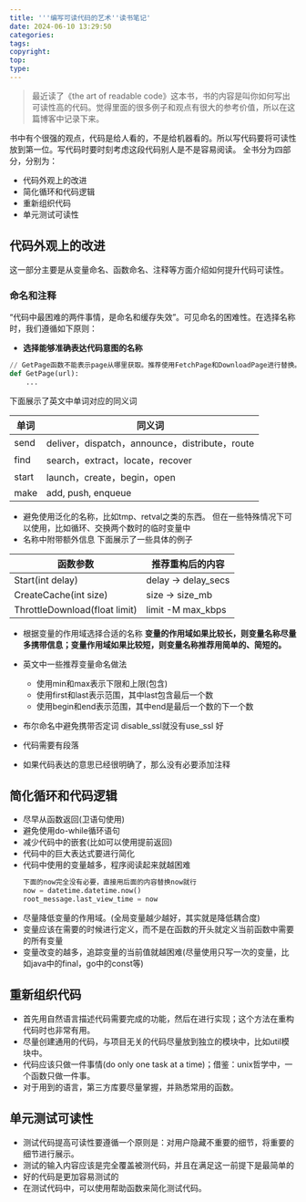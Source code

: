 ```yaml
---
title: '''编写可读代码的艺术''读书笔记'
date: 2024-06-10 13:29:50
categories: 
tags: 
copyright:
top:
type:
---
```


> 最近读了《the art of readable code》这本书，书的内容是叫你如何写出可读性高的代码。觉得里面的很多例子和观点有很大的参考价值，所以在这篇博客中记录下来。

书中有个很强的观点，代码是给人看的，不是给机器看的。所以写代码要将可读性放到第一位。写代码时要时刻考虑这段代码别人是不是容易阅读。
全书分为四部分，分别为：
- 代码外观上的改进
- 简化循环和代码逻辑
- 重新组织代码
- 单元测试可读性

## 代码外观上的改进
这一部分主要是从变量命名、函数命名、注释等方面介绍如何提升代码可读性。
### 命名和注释
“代码中最困难的两件事情，是命名和缓存失效”。可见命名的困难性。在选择名称时，我们遵循如下原则：
- **选择能够准确表达代码意图的名称**
```python
// GetPage函数不能表示page从哪里获取。推荐使用FetchPage和DownloadPage进行替换。
def GetPage(url):
    ...
```
下面展示了英文中单词对应的同义词

| 单词  | 同义词                                         |
| ----- | ---------------------------------------------- |
| send  | deliver，dispatch，announce，distribute，route |
| find  | search，extract，locate，recover               |
| start | launch，create，begin，open                    |
| make  | add, push, enqueue                             |

- 避免使用泛化的名称，比如tmp、retval之类的东西。
  但在一些特殊情况下可以使用，比如循环、交换两个数时的临时变量中
- 名称中附带额外信息
下面展示了一些具体的例子

| 函数参数                      | 推荐重构后的内容    |
| ----------------------------- | ------------------- |
| Start(int delay)              | delay -> delay_secs |
| CreateCache(int size)         | size -> size_mb     |
| ThrottleDownload(float limit) | limit -M max_kbps   |
  
- 根据变量的作用域选择合适的名称
  **变量的作用域如果比较长，则变量名称尽量多携带信息；变量作用域如果比较短，则变量名称推荐用简单的、简短的。**

- 英文中一些推荐变量命名做法
  - 使用min和max表示下限和上限(包含)
  - 使用first和last表示范围，其中last包含最后一个数
  - 使用begin和end表示范围，其中end是最后一个数的下一个数
- 布尔命名中避免携带否定词
  disable_ssl就没有use_ssl 好
- 代码需要有段落
- 如果代码表达的意思已经很明确了，那么没有必要添加注释

## 简化循环和代码逻辑
- 尽早从函数返回(卫语句使用)
- 避免使用do-while循环语句
- 减少代码中的嵌套(比如可以使用提前返回)
- 代码中的巨大表达式要进行简化
- 代码中使用的变量越多，程序阅读起来就越困难
  ```python
  下面的now完全没有必要，直接用后面的内容替换now就行
  now = datetime.datetime.now()
  root_message.last_view_time = now
  ```
- 尽量降低变量的作用域。(全局变量越少越好，其实就是降低耦合度)
- 变量应该在需要的时候进行定义，而不是在函数的开头就定义当前函数中需要的所有变量
- 变量改变的越多，追踪变量的当前值就越困难(尽量使用只写一次的变量，比如java中的final，go中的const等)

## 重新组织代码
- 首先用自然语言描述代码需要完成的功能，然后在进行实现；这个方法在重构代码时也非常有用。
- 尽量创建通用的代码，与项目无关的代码尽量放到独立的模块中，比如util模块中。
- 代码应该只做一件事情(do only one task at a time)；借鉴：unix哲学中，一个函数只做一件事。
- 对于用到的语言，第三方库要尽量掌握，并熟悉常用的函数。

## 单元测试可读性
- 测试代码提高可读性要遵循一个原则是：对用户隐藏不重要的细节，将重要的细节进行展示。
- 测试的输入内容应该是完全覆盖被测代码，并且在满足这一前提下是最简单的
- 好的代码是更加容易测试的
- 在测试代码中，可以使用帮助函数来简化测试代码。